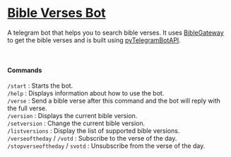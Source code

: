 # [Bible Verses Bot](https://t.me/bible_verses_bot)

A telegram bot that helps you to search bible verses. It uses [BibleGateway](https://biblegateway.com) to get the bible verses and is built using [pyTelegramBotAPI](https://pytba.readthedocs.io/en/latest/).

<br>

#### Commands
`/start` : Starts the bot.  
`/help` : Displays information about how to use the bot.  
`/verse` : Send a bible verse after this command and the bot will reply with the full verse.  
`/version` : Displays the current bible version.  
`/setversion` : Change the current bible version.  
`/listversions` : Display the list of supported bible versions.  
`/verseoftheday` / `/votd` : Subscribe to the verse of the day.  
`/stopverseoftheday` / `svotd` : Unsubscribe from the verse of the day.  